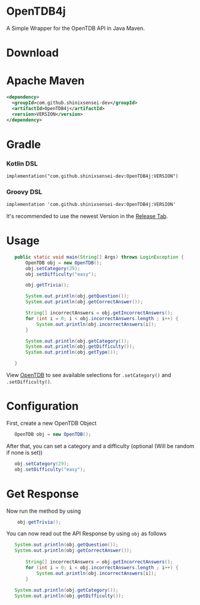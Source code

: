 
# OpenTDB4j
 A Simple Wrapper for the OpenTDB API in Java Maven.
 
# Download

# Apache Maven

```xml
<dependency>
  <groupId>com.github.shinixsensei-dev</groupId>
  <artifactId>OpenTDB4j</artifactId>
  <version>VERSION</version>
</dependency>
```

# Gradle
### Kotlin DSL
```xml
implementation("com.github.shinixsensei-dev:OpenTDB4j:VERSION")
```
### Groovy DSL
```xml
implementation 'com.github.shinixsensei-dev:OpenTDB4j:VERSION'
```
It's recommended to use the newest Version in the [Release Tab](https://github.com/shinixsensei-dev/OpenTDB4j/releases).
 
 # Usage
 ```java
    public static void main(String[] Args) throws LoginException {
        OpenTDB obj = new OpenTDB();
        obj.setCategory(29);
        obj.setDifficulty("easy");

        obj.getTrivia();

        System.out.println(obj.getQuestion());
        System.out.println(obj.getCorrectAnswer());

        String[] incorrectAnswers = obj.getIncorrectAnswers();
        for (int i = 0; i < obj.incorrectAnswers.length ; i++) {
            System.out.println(obj.incorrectAnswers[i]);
        }

        System.out.println(obj.getCategory());
        System.out.println(obj.getDifficulty());
        System.out.println(obj.getType());

    }
 ```
 View [OpenTDB](https://opentdb.com/api_config.php) to see available selections for ``.setCategory()`` and ``.setDifficulty()``.
 
 # Configuration
 First, create a new OpenTDB Object
 ```java
    OpenTDB obj = new OpenTDB();
 ```
 
 After that, you can set a category and a difficulty (optional (Will be random if none is set))
 ```java
    obj.setCategory(29);
    obj.setDifficulty("easy");
 ```
 
# Get Response
Now run the method by using
```java
    obj.getTrivia();
```
 
 You can now read out the API Response by using ``obj`` as follows
 ```java
    System.out.println(obj.getQuestion());
    System.out.println(obj.getCorrectAnswer());
               
        String[] incorrectAnswers = obj.getIncorrectAnswers();
        for (int i = 0; i < obj.incorrectAnswers.length ; i++) {
            System.out.println(obj.incorrectAnswers[i]);
        }
               
    System.out.println(obj.getCategory());
    System.out.println(obj.getDifficulty());
```
